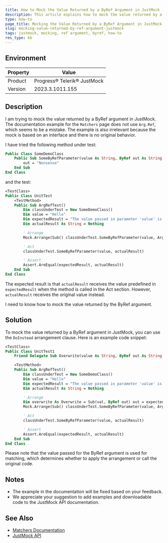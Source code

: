 ```yaml
---
title: How to Mock the Value Returned by a ByRef Argument in JustMock
description: This article explains how to mock the value returned by a ByRef argument in JustMock. It provides step-by-step instructions and a code example.
type: how-to
page_title: Mocking the Value Returned by a ByRef Argument in JustMock
slug: mocking-value-returned-by-ref-argument-justmock
tags: justmock, mocking, ref argument, byref, how-to
res_type: kb
---
```


## Environment

| Property | Value |
| --- | --- |
| Product | Progress® Telerik® JustMock |
| Version | 2023.3.1011.155 |

## Description

I am trying to mock the value returned by a ByRef argument in JustMock. The documentation example for the `Matchers` page does not use `Arg.Ref`, which seems to be a mistake. The example is also irrelevant because the mock is based on an interface and there is no original behavior.

I have tried the following method under test:

```vb
Public Class SomeDemoClass
    Public Sub SomeByRefParameter(value As String, ByRef out As String)
        out = "Nonsense"
    End Sub
End Class
```
and the test:

```vb
<TestClass>
Public Class UnitTest
    <TestMethod>
    Public Sub ArgRefTest()
        Dim classUnderTest = New SomeDemoClass()
        Dim value = "Hello"
        Dim expectedResult = "The value passed in parameter 'value' is 'Hello'"
        Dim actualResult As String = Nothing

        ' Arrange
        Mock.Arrange(Sub() classUnderTest.SomeByRefParameter(value, Arg.Ref(expectedResult).Value))

        ' Act
        classUnderTest.SomeByRefParameter(value, actualResult)

        ' Assert
        Assert.AreEqual(expectedResult, actualResult)
    End Sub
End Class
```

The expected result is that `actualResult` receives the value predefined in `expectedResult` when the method is called in the Act section. However, `actualResult` receives the original value instead.

I need to know how to mock the value returned by the ByRef argument.

## Solution

To mock the value returned by a ByRef argument in JustMock, you can use the `DoInstead` arrangement clause. Here is an example code snippet:

```vb
<TestClass>
Public Class UnitTest1
    Friend Delegate Sub Overwrite(value As String, ByRef out As String)

    <TestMethod>
    Public Sub ArgRefTest()
        Dim classUnderTest = New SomeDemoClass()
        Dim value = "Hello"
        Dim expectedResult = "The value passed in parameter 'value' is 'Hello'"
        Dim actualResult As String = Nothing

        ' Arrange
        Dim overwrite As Overwrite = Sub(val, ByRef out) out = expectedResult
        Mock.Arrange(Sub() classUnderTest.SomeByRefParameter(value, Arg.Ref(Arg.AnyString).Value)).DoInstead(overwrite)

        ' Act
        classUnderTest.SomeByRefParameter(value, actualResult)

        ' Assert
        Assert.AreEqual(expectedResult, actualResult)
    End Sub
End Class
```

Please note that the value passed for the ByRef argument is used for matching, which determines whether to apply the arrangement or call the original code.

## Notes

- The example in the documentation will be fixed based on your feedback.
- We appreciate your suggestion to add examples and downloadable code to the JustMock API documentation.

## See Also

- [Matchers Documentation](https://docs.telerik.com/devtools/justmock/basic-usage/arranging-mocks/matchers)
- [JustMock API](https://docs.telerik.com/devtools/justmock/api)

